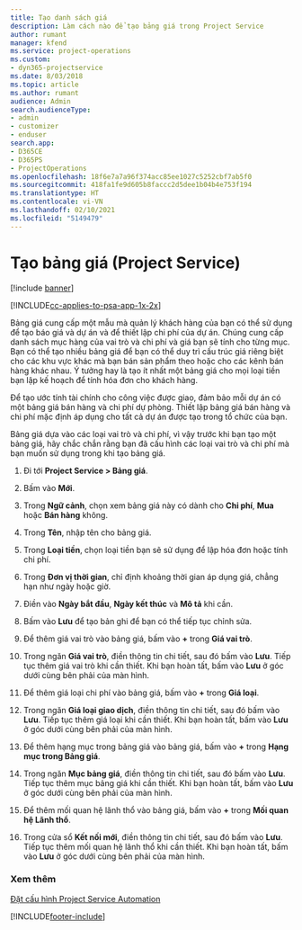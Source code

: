 ```yaml
---
title: Tạo danh sách giá
description: Làm cách nào để tạo bảng giá trong Project Service
author: rumant
manager: kfend
ms.service: project-operations
ms.custom:
- dyn365-projectservice
ms.date: 8/03/2018
ms.topic: article
ms.author: rumant
audience: Admin
search.audienceType:
- admin
- customizer
- enduser
search.app:
- D365CE
- D365PS
- ProjectOperations
ms.openlocfilehash: 18f6e7a7a96f374acc85ee1027c5252cbf7ab5f0
ms.sourcegitcommit: 418fa1fe9d605b8faccc2d5dee1b04b4e753f194
ms.translationtype: HT
ms.contentlocale: vi-VN
ms.lasthandoff: 02/10/2021
ms.locfileid: "5149479"
---
```

# <a name="create-a-price-list-project-service"></a>Tạo bảng giá (Project Service)

[!include [banner](../includes/psa-now-project-operations.md)]

[!INCLUDE[cc-applies-to-psa-app-1x-2x](../includes/cc-applies-to-psa-app-1x-2x.md)]

Bảng giá cung cấp một mẫu mà quản lý khách hàng của bạn có thể sử dụng để tạo báo giá và dự án và để thiết lập chi phí của dự án. Chúng cung cấp danh sách mục hàng của vai trò và chi phí và giá bạn sẽ tính cho từng mục. Bạn có thể tạo nhiều bảng giá để bạn có thể duy trì cấu trúc giá riêng biệt cho các khu vực khác mà bạn bán sản phẩm theo hoặc cho các kênh bán hàng khác nhau. Ý tưởng hay là tạo ít nhất một bảng giá cho mọi loại tiền bạn lập kế hoạch để tính hóa đơn cho khách hàng.  
  
Để tạo ước tính tài chính cho công việc được giao, đảm bảo mỗi dự án có một bảng giá bán hàng và chi phí dự phòng. Thiết lập bảng giá bán hàng và chi phí mặc định áp dụng cho tất cả dự án được tạo trong tổ chức của bạn.  
  
Bảng giá dựa vào các loại vai trò và chi phí, vì vậy trước khi bạn tạo một bảng giá, hãy chắc chắn rằng bạn đã cấu hình các loại vai trò và chi phí mà bạn muốn sử dụng trong khi tạo bảng giá.  
  
1.  Đi tới **Project Service > Bảng giá**.  
  
2.  Bấm vào **Mới**.  
  
3.  Trong **Ngữ cảnh**, chọn xem bảng giá này có dành cho **Chi phí**, **Mua** hoặc **Bán hàng** không.  
  
4.  Trong **Tên**, nhập tên cho bảng giá.  
  
5.  Trong **Loại tiền**, chọn loại tiền bạn sẽ sử dụng để lập hóa đơn hoặc tính chi phí.  
  
6.  Trong **Đơn vị thời gian**, chỉ định khoảng thời gian áp dụng giá, chẳng hạn như ngày hoặc giờ.  
  
7.  Điền vào **Ngày bắt đầu**, **Ngày kết thúc** và **Mô tả** khi cần.  
  
8.  Bấm vào **Lưu** để tạo bản ghi để bạn có thể tiếp tục chỉnh sửa.  
  
9. Để thêm giá vai trò vào bảng giá, bấm vào **+** trong **Giá vai trò**.  
  
10. Trong ngăn **Giá vai trò**, điền thông tin chi tiết, sau đó bấm vào **Lưu**. Tiếp tục thêm giá vai trò khi cần thiết. Khi bạn hoàn tất, bấm vào **Lưu** ở góc dưới cùng bên phải của màn hình.  
  
11. Để thêm giá loại chi phí vào bảng giá, bấm vào **+** trong **Giá loại**.  
  
12. Trong ngăn **Giá loại giao dịch**, điền thông tin chi tiết, sau đó bấm vào **Lưu**. Tiếp tục thêm giá loại khi cần thiết. Khi bạn hoàn tất, bấm vào **Lưu** ở góc dưới cùng bên phải của màn hình.  
  
13. Để thêm hạng mục trong bảng giá vào bảng giá, bấm vào **+** trong **Hạng mục trong Bảng giá**.  
  
14. Trong ngăn **Mục bảng giá**, điền thông tin chi tiết, sau đó bấm vào **Lưu**. Tiếp tục thêm mục bảng giá khi cần thiết. Khi bạn hoàn tất, bấm vào **Lưu** ở góc dưới cùng bên phải của màn hình.  
  
15. Để thêm mối quan hệ lãnh thổ vào bảng giá, bấm vào **+** trong **Mối quan hệ Lãnh thổ**.  
  
16. Trong cửa sổ **Kết nối mới**, điền thông tin chi tiết, sau đó bấm vào **Lưu**. Tiếp tục thêm mối quan hệ lãnh thổ khi cần thiết. Khi bạn hoàn tất, bấm vào **Lưu** ở góc dưới cùng bên phải của màn hình.  
  
### <a name="see-also"></a>Xem thêm  
 [Đặt cấu hình Project Service Automation](../psa/configure.md)


[!INCLUDE[footer-include](../includes/footer-banner.md)]